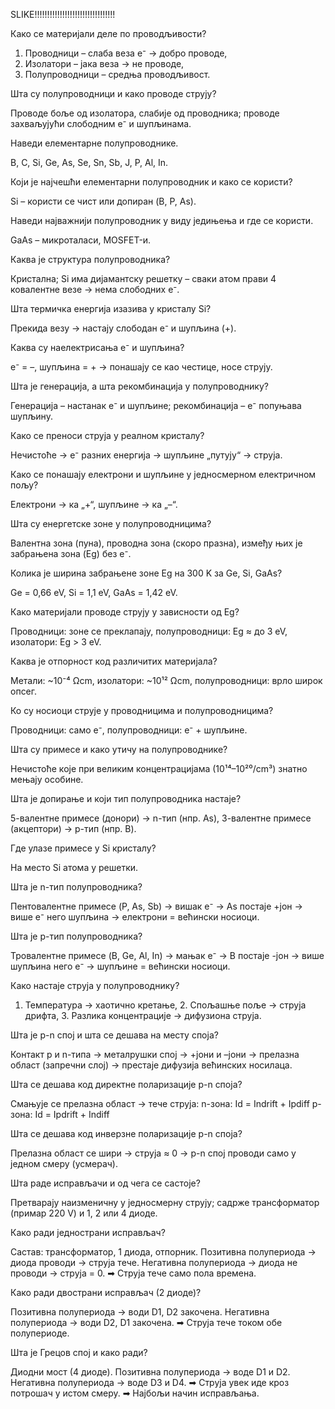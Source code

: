 SLIKE!!!!!!!!!!!!!!!!!!!!!!!!!!!!!!!!


Како се материјали деле по проводљивости?

1. Проводници – слаба веза е⁻ → добро проводе, 
2. Изолатори – јака веза → не проводе, 
3. Полупроводници – средња проводљивост.

Шта су полупроводници и како проводе струју?

Проводе боље од изолатора, слабије од проводника; проводе захваљујући слободним е⁻ и шупљинама.

Наведи елементарне полупроводнике.

B, C, Si, Ge, As, Se, Sn, Sb, J, P, Al, In.

Који је најчешћи елементарни полупроводник и како се користи?

Si – користи се чист или допиран (B, P, As).

Наведи најважнији полупроводник у виду једињења и где се користи.

GaAs – микроталаси, MOSFET-и.

Каква је структура полупроводника?

Кристална; Si има дијамантску решетку – сваки атом прави 4 ковалентне везе → нема слободних е⁻.

Шта термичка енергија изазива у кристалу Si?

Прекида везу → настају слободан е⁻ и шупљина (+).

Каква су наелектрисања е⁻ и шупљина?

е⁻ = –, шупљина = + → понашају се као честице, носе струју.

Шта је генерација, а шта рекомбинација у полупроводнику?

Генерација – настанак е⁻ и шупљине; рекомбинација – е⁻ попуњава шупљину.

Како се преноси струја у реалном кристалу?

Нечистоће → е⁻ разних енергија → шупљине „путују“ → струја.

Како се понашају електрони и шупљине у једносмерном електричном пољу?

Електрони → ка „+“, 
шупљине → ка „–“.

Шта су енергетске зоне у полупроводницима?

Валентна зона (пуна), проводна зона (скоро празна), између њих је забрањена зона (Eg) без е⁻.

Колика је ширина забрањене зоне Eg на 300 K за Ge, Si, GaAs?

Ge = 0,66 eV, Si = 1,1 eV, GaAs = 1,42 eV.

Како материјали проводе струју у зависности од Eg?

Проводници: зоне се преклапају, полупроводници: Eg ≈ до 3 eV, изолатори: Eg > 3 eV.

Каква је отпорност код различитих материјала?

Метали: ~10⁻⁴ Ωcm, 
изолатори: ~10¹² Ωcm, 
полупроводници: врло широк опсег.

Ко су носиоци струје у проводницима и полупроводницима?

Проводници: само е⁻, 
полупроводници: е⁻ + шупљине.

Шта су примесе и како утичу на полупроводнике?

Нечистоће које при великим концентрацијама (10¹⁴–10²⁰/cm³) знатно мењају особине.

Шта је допирање и који тип полупроводника настаје?

5-валентне примесе (донори) → n-тип (нпр. As), 
3-валентне примесе (акцептори) → p-тип (нпр. B).

Где улазе примесе у Si кристалу?

На место Si атома у решетки.

Шта је n-тип полупроводника?

Пентовалентне примесе (P, As, Sb) → вишак е⁻ → As постаје +јон → више е⁻ него шупљина → електрони = већински носиоци.

Шта је p-тип полупроводника?

Тровалентне примесе (B, Ge, Al, In) → мањак е⁻ → B постаје -јон → више шупљина него е⁻ → шупљине = већински носиоци.

Како настаје струја у полупроводнику?

1. Температура → хаотично кретање, 2. Спољашње поље → струја дрифта, 3. Разлика концентрације → дифузиона струја.

Шта је p-n спој и шта се дешава на месту споја?

Контакт p и n-типа → металрушки спој → +јони и –јони → прелазна област (запречни слој) → престаје дифузија већинских носилаца.

Шта се дешава код директне поларизације p-n споја?

Смањује се прелазна област → тече струја:
n-зона: Id = Indrift + Ipdiff
p-зона: Id = Ipdrift + Indiff

Шта се дешава код инверзне поларизације p-n споја?

Прелазна област се шири → струја ≈ 0 → p-n спој проводи само у једном смеру (усмерач).

Шта раде исправљачи и од чега се састоје?

Претварају наизменичну у једносмерну струју; садрже трансформатор (примар 220 V) и 1, 2 или 4 диоде.

Како ради једнострани исправљач?

Састав: трансформатор, 1 диода, отпорник.
    Позитивна полупериода → диода проводи → струја тече.
    Негативна полупериода → диода не проводи → струја = 0.
    ➡ Струја тече само пола времена.
	
Како ради двострани исправљач (2 диоде)?

Позитивна полупериода → води D1, D2 закочена.
Негативна полупериода → води D2, D1 закочена.
➡ Струја тече током обе полупериоде.

Шта је Грецов спој и како ради?

Диодни мост (4 диоде).
    Позитивна полупериода → воде D1 и D2.
    Негативна полупериода → воде D3 и D4.
    ➡ Струја увек иде кроз потрошач у истом смеру.
    ➡ Најбољи начин исправљања.
